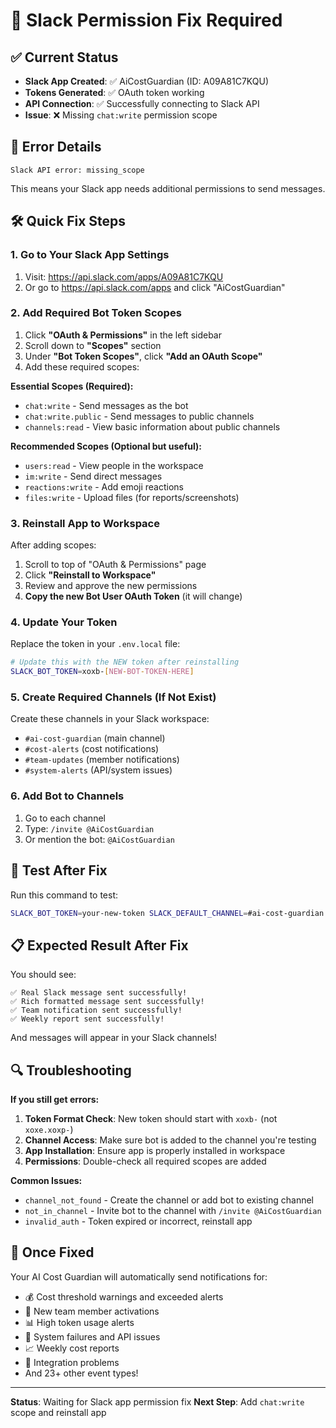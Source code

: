 # 🔧 Slack Permission Fix Required

## ✅ Current Status
- **Slack App Created**: ✅ AiCostGuardian (ID: A09A81C7KQU)
- **Tokens Generated**: ✅ OAuth token working
- **API Connection**: ✅ Successfully connecting to Slack API
- **Issue**: ❌ Missing `chat:write` permission scope

## 🚨 Error Details
```
Slack API error: missing_scope
```

This means your Slack app needs additional permissions to send messages.

## 🛠️ Quick Fix Steps

### 1. Go to Your Slack App Settings
1. Visit: https://api.slack.com/apps/A09A81C7KQU
2. Or go to https://api.slack.com/apps and click "AiCostGuardian"

### 2. Add Required Bot Token Scopes
1. Click **"OAuth & Permissions"** in the left sidebar
2. Scroll down to **"Scopes"** section
3. Under **"Bot Token Scopes"**, click **"Add an OAuth Scope"**
4. Add these required scopes:

**Essential Scopes (Required):**
- `chat:write` - Send messages as the bot
- `chat:write.public` - Send messages to public channels
- `channels:read` - View basic information about public channels

**Recommended Scopes (Optional but useful):**
- `users:read` - View people in the workspace
- `im:write` - Send direct messages
- `reactions:write` - Add emoji reactions
- `files:write` - Upload files (for reports/screenshots)

### 3. Reinstall App to Workspace
After adding scopes:
1. Scroll to top of "OAuth & Permissions" page
2. Click **"Reinstall to Workspace"**
3. Review and approve the new permissions
4. **Copy the new Bot User OAuth Token** (it will change)

### 4. Update Your Token
Replace the token in your `.env.local` file:
```bash
# Update this with the NEW token after reinstalling
SLACK_BOT_TOKEN=xoxb-[NEW-BOT-TOKEN-HERE]
```

### 5. Create Required Channels (If Not Exist)
Create these channels in your Slack workspace:
- `#ai-cost-guardian` (main channel)
- `#cost-alerts` (cost notifications)
- `#team-updates` (member notifications)
- `#system-alerts` (API/system issues)

### 6. Add Bot to Channels
1. Go to each channel
2. Type: `/invite @AiCostGuardian`
3. Or mention the bot: `@AiCostGuardian`

## 🧪 Test After Fix

Run this command to test:
```bash
SLACK_BOT_TOKEN=your-new-token SLACK_DEFAULT_CHANNEL=#ai-cost-guardian npx tsx scripts/test-real-slack.ts
```

## 📋 Expected Result After Fix

You should see:
```
✅ Real Slack message sent successfully!
✅ Rich formatted message sent successfully!
✅ Team notification sent successfully!
✅ Weekly report sent successfully!
```

And messages will appear in your Slack channels!

## 🔍 Troubleshooting

**If you still get errors:**

1. **Token Format Check**: New token should start with `xoxb-` (not `xoxe.xoxp-`)
2. **Channel Access**: Make sure bot is added to the channel you're testing
3. **App Installation**: Ensure app is properly installed in workspace
4. **Permissions**: Double-check all required scopes are added

**Common Issues:**
- `channel_not_found` - Create the channel or add bot to existing channel
- `not_in_channel` - Invite bot to the channel with `/invite @AiCostGuardian`
- `invalid_auth` - Token expired or incorrect, reinstall app

## 🎯 Once Fixed

Your AI Cost Guardian will automatically send notifications for:
- 💰 Cost threshold warnings and exceeded alerts
- 👥 New team member activations
- 📊 High token usage alerts
- 🚨 System failures and API issues
- 📈 Weekly cost reports
- 🔧 Integration problems
- And 23+ other event types!

---

**Status**: Waiting for Slack app permission fix
**Next Step**: Add `chat:write` scope and reinstall app